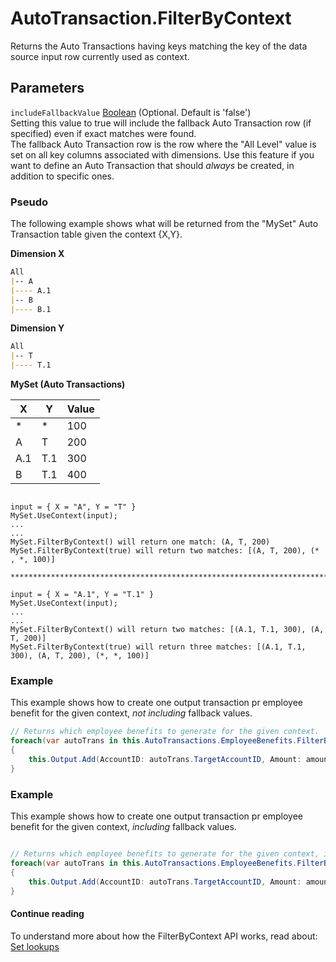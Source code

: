 # AutoTransaction.FilterByContext

Returns the Auto Transactions having keys matching the key of the data source input row currently used as context.  

## Parameters

`includeFallbackValue` [Boolean](https://learn.microsoft.com/en-us/dotnet/api/system.boolean) (Optional. Default is 'false')  
Setting this value to true will include the fallback Auto Transaction row (if specified) even if exact matches were found.  
The fallback Auto Transaction row is the row where the "All Level" value is set on all key columns associated with dimensions. 
Use this feature if you want to define an Auto Transaction that should _always_ be created, in addition to specific ones.

### Pseudo

The following example shows what will be returned from the "MySet" Auto Transaction table given the context {X,Y}.

**Dimension X**  

```md
All  
|-- A  
|---- A.1  
|-- B  
|---- B.1  
```

**Dimension Y**  

```md
All  
|-- T  
|---- T.1  
```

**MySet (Auto Transactions)**

| X    | Y   | Value  |
|------|-----|--------|
| *    | *   | 100    |
| A    | T   | 200    |
| A.1  | T.1 | 300    |
| B    | T.1 | 400    |

```dos

input = { X = "A", Y = "T" }
MySet.UseContext(input);
...
...
MySet.FilterByContext() will return one match: (A, T, 200)
MySet.FilterByContext(true) will return two matches: [(A, T, 200), (* , *, 100)]

**************************************************************************************************

input = { X = "A.1", Y = "T.1" }
MySet.UseContext(input);
...
...
MySet.FilterByContext() will return two matches: [(A.1, T.1, 300), (A, T, 200)]
MySet.FilterByContext(true) will return three matches: [(A.1, T.1, 300), (A, T, 200), (*, *, 100)]

```

### Example

This example shows how to create one output transaction pr employee benefit for the given context, _not including_ fallback values.

```csharp
// Returns which employee benefits to generate for the given context.
foreach(var autoTrans in this.AutoTransactions.EmployeeBenefits.FilterByContext())
{
    this.Output.Add(AccountID: autoTrans.TargetAccountID, Amount: amount * autoTrans.Factor);
}
```

### Example

This example shows how to create one output transaction pr employee benefit for the given context, _including_ fallback values.

```csharp

// Returns which employee benefits to generate for the given context, including the fallback row if present.
foreach(var autoTrans in this.AutoTransactions.EmployeeBenefits.FilterByContext(true))
{
    this.Output.Add(AccountID: autoTrans.TargetAccountID, Amount: amount * autoTrans.Factor);
}
```

#### Continue reading

To understand more about how the FilterByContext API works, read about:  
[Set lookups](../set-lookups.md)